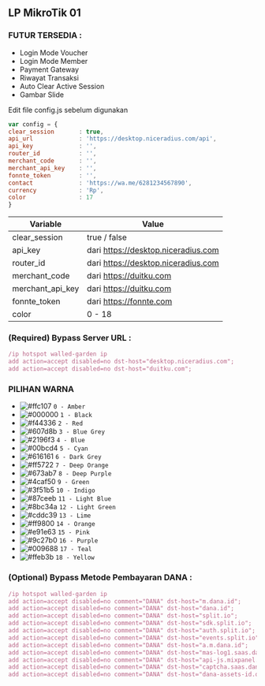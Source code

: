 ## LP MikroTik 01
### FUTUR TERSEDIA :
- Login Mode Voucher
- Login Mode Member
- Payment Gateway
- Riwayat Transaksi
- Auto Clear Active Session
- Gambar Slide

Edit file config.js sebelum digunakan
```js
var config = {
clear_session       : true,
api_url             : 'https://desktop.niceradius.com/api',
api_key             : '',
router_id           : '',
merchant_code       : '',
merchant_api_key    : '',
fonnte_token        : '',
contact             : 'https://wa.me/6281234567890',
currency            : 'Rp',
color               : 17
}
```
| Variable  | Value |
| ------------- | ------------- |
| clear_session | true / false  |
| api_key  | dari https://desktop.niceradius.com |
| router_id  | dari https://desktop.niceradius.com |
| merchant_code | dari https://duitku.com |
| merchant_api_key | dari https://duitku.com |
| fonnte_token | dari https://fonnte.com |
| color  | 0 - 18 |

### (Required) Bypass Server URL : 
```js
/ip hotspot walled-garden ip
add action=accept disabled=no dst-host="desktop.niceradius.com";
add action=accept disabled=no dst-host="duitku.com";
```

### PILIHAN WARNA
- ![#ffc107](https://placehold.co/15x15/ffc107/ffc107.png) `0 - Amber`
- ![#000000](https://placehold.co/15x15/000000/000000.png) `1 - Black`
- ![#f44336](https://placehold.co/15x15/f44336/f44336.png) `2 - Red`
- ![#607d8b](https://placehold.co/15x15/607d8b/607d8b.png) `3 - Blue Grey`
- ![#2196f3](https://placehold.co/15x15/2196f3/2196f3.png) `4 - Blue`
- ![#00bcd4](https://placehold.co/15x15/00bcd4/00bcd4.png) `5 - Cyan`
- ![#616161](https://placehold.co/15x15/616161/616161.png) `6 - Dark Grey`
- ![#ff5722](https://placehold.co/15x15/ff5722/ff5722.png) `7 - Deep Orange`
- ![#673ab7](https://placehold.co/15x15/673ab7/673ab7.png) `8 - Deep Purple`
- ![#4caf50](https://placehold.co/15x15/4caf50/4caf50.png) `9 - Green`
- ![#3f51b5](https://placehold.co/15x15/3f51b5/3f51b5.png) `10 - Indigo`
- ![#87ceeb](https://placehold.co/15x15/87ceeb/87ceeb.png) `11 - Light Blue`
- ![#8bc34a](https://placehold.co/15x15/8bc34a/8bc34a.png) `12 - Light Green`
- ![#cddc39](https://placehold.co/15x15/cddc39/cddc39.png) `13 - Lime`
- ![#ff9800](https://placehold.co/15x15/ff9800/ff9800.png) `14 - Orange`
- ![#e91e63](https://placehold.co/15x15/e91e63/e91e63.png) `15 - Pink`
- ![#9c27b0](https://placehold.co/15x15/9c27b0/9c27b0.png) `16 - Purple`
- ![#009688](https://placehold.co/15x15/009688/009688.png) `17 - Teal`
- ![#ffeb3b](https://placehold.co/15x15/ffeb3b/ffeb3b.png) `18 - Yellow`


### (Optional) Bypass Metode Pembayaran DANA :
```js
/ip hotspot walled-garden ip
add action=accept disabled=no comment="DANA" dst-host="m.dana.id";
add action=accept disabled=no comment="DANA" dst-host="dana.id";
add action=accept disabled=no comment="DANA" dst-host="split.io";
add action=accept disabled=no comment="DANA" dst-host="sdk.split.io";
add action=accept disabled=no comment="DANA" dst-host="auth.split.io";
add action=accept disabled=no comment="DANA" dst-host="events.split.io";
add action=accept disabled=no comment="DANA" dst-host="a.m.dana.id";
add action=accept disabled=no comment="DANA" dst-host="mas-log1.saas.dana.id";
add action=accept disabled=no comment="DANA" dst-host="api-js.mixpanel.com";
add action=accept disabled=no comment="DANA" dst-host="captcha.saas.dana.id";
add action=accept disabled=no comment="DANA" dst-host="dana-assets-id.oss-ap-southeast-5.aliyuncs.com";
```
